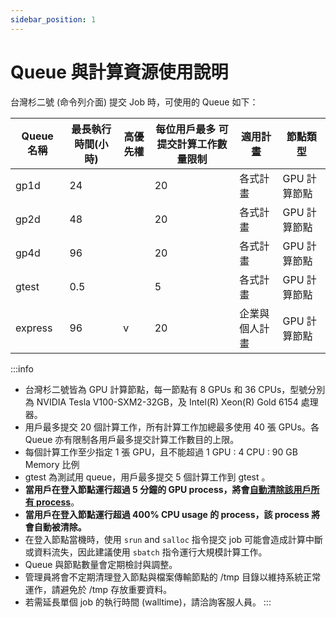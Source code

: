 ```yaml
---
sidebar_position: 1
---
```


# Queue 與計算資源使用說明

台灣杉二號 (命令列介面) 提交 Job 時，可使用的 Queue 如下：

| Queue 名稱 | 最長執行時間(小時) | 高優先權 | 每位用戶最多 可提交計算工作數量限制 | 適用計畫       | 節點類型     |
| ---------- | ------------------ | -------- | ---------------- | -------------- | ------------ |
| gp1d       | 24                 |          | 20               | 各式計畫       | GPU 計算節點 |
| gp2d       | 48                 |          | 20               | 各式計畫       | GPU 計算節點 |
| gp4d       | 96                 |          | 20               | 各式計畫       | GPU 計算節點 |
| gtest      | 0.5                |          | 5                | 各式計畫       | GPU 計算節點 |
| express    | 96                 | v        | 20               | 企業與個人計畫 | GPU 計算節點 |

:::info
- 台灣杉二號皆為 GPU 計算節點，每一節點有 8 GPUs 和 36 CPUs，型號分別為 NVIDIA Tesla V100-SXM2-32GB，及 Intel(R) Xeon(R) Gold 6154 處理器。
- 用戶最多提交 20 個計算工作，所有計算工作加總最多使用 40 張 GPUs。各 Queue 亦有限制各用戶最多提交計算工作數目的上限。
- 每個計算工作至少指定 1 張 GPU，且不能超過  1 GPU : 4 CPU : 90 GB Memory 比例
- gtest 為測試用 queue，用戶最多提交 5 個計算工作到 gtest 。
- **當用戶在登入節點運行超過 5 分鐘的 GPU process，將會<ins>自動清除該用戶所有 process</ins>**。
- **當用戶在登入節點運行超過 400% CPU usage 的 process，該 process 將會自動被清除。**
- 在登入節點當機時，使用 `srun` and `salloc` 指令提交 job 可能會造成計算中斷或資料流失，因此建議使用 `sbatch` 指令運行大規模計算工作。
- Queue 與節點數量會定期檢討與調整。
- 管理員將會不定期清理登入節點與檔案傳輸節點的 /tmp 目錄以維持系統正常運作，請避免於 /tmp 存放重要資料。
- 若需延長單個 job 的執行時間 (walltime)，請洽詢客服人員。
:::
